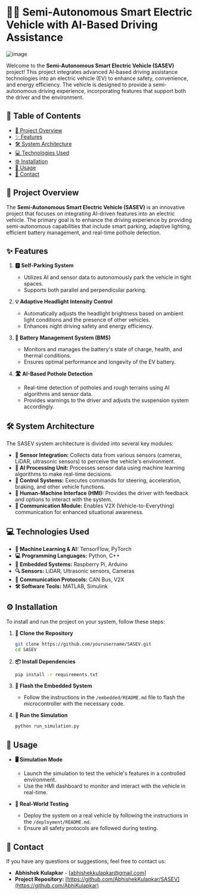 # 🚗🔋 Semi-Autonomous Smart Electric Vehicle with AI-Based Driving Assistance

![image](https://github.com/user-attachments/assets/aac9274f-20a1-4d1c-868d-f9b60e12545b) 

Welcome to the **Semi-Autonomous Smart Electric Vehicle (SASEV)** project! This project integrates advanced AI-based driving assistance technologies into an electric vehicle (EV) to enhance safety, convenience, and energy efficiency. The vehicle is designed to provide a semi-autonomous driving experience, incorporating features that support both the driver and the environment.

## 📑 Table of Contents
- [📖 Project Overview](#project-overview)
- [✨ Features](#features)
- [🛠️ System Architecture](#system-architecture)
- [💻 Technologies Used](#technologies-used)
- [⚙️ Installation](#installation)
- [🚀 Usage](#usage)
- [📧 Contact](#contact)

## 📖 Project Overview
The **Semi-Autonomous Smart Electric Vehicle (SASEV)** is an innovative project that focuses on integrating AI-driven features into an electric vehicle. The primary goal is to enhance the driving experience by providing semi-autonomous capabilities that include smart parking, adaptive lighting, efficient battery management, and real-time pothole detection.

## ✨ Features
1. **🅿️ Self-Parking System**
   - Utilizes AI and sensor data to autonomously park the vehicle in tight spaces.
   - Supports both parallel and perpendicular parking.

2. **💡 Adaptive Headlight Intensity Control**
   - Automatically adjusts the headlight brightness based on ambient light conditions and the presence of other vehicles.
   - Enhances night driving safety and energy efficiency.

3. **🔋 Battery Management System (BMS)**
   - Monitors and manages the battery's state of charge, health, and thermal conditions.
   - Ensures optimal performance and longevity of the EV battery.

4. **🛣️ AI-Based Pothole Detection**
   - Real-time detection of potholes and rough terrains using AI algorithms and sensor data.
   - Provides warnings to the driver and adjusts the suspension system accordingly.

## 🛠️ System Architecture
The SASEV system architecture is divided into several key modules:
- **📡 Sensor Integration:** Collects data from various sensors (cameras, LiDAR, ultrasonic sensors) to perceive the vehicle's environment.
- **🧠 AI Processing Unit:** Processes sensor data using machine learning algorithms to make real-time decisions.
- **🔧 Control Systems:** Executes commands for steering, acceleration, braking, and other vehicle functions.
- **👤 Human-Machine Interface (HMI):** Provides the driver with feedback and options to interact with the system.
- **📡 Communication Module:** Enables V2X (Vehicle-to-Everything) communication for enhanced situational awareness.

## 💻 Technologies Used
- **🧠 Machine Learning & AI:** TensorFlow, PyTorch
- **💻 Programming Languages:** Python, C++
- **🔌 Embedded Systems:** Raspberry Pi, Arduino
- **🔍 Sensors:** LiDAR, Ultrasonic sensors, Cameras
- **📡 Communication Protocols:** CAN Bus, V2X
- **🛠️ Software Tools:** MATLAB, Simulink

## ⚙️ Installation
To install and run the project on your system, follow these steps:

1. **📂 Clone the Repository**
    ```bash
    git clone https://github.com/yourusername/SASEV.git
    cd SASEV
    ```

2. **📦 Install Dependencies**
    ```bash
    pip install -r requirements.txt
    ```

3. **🔧 Flash the Embedded System**
   - Follow the instructions in the `/embedded/README.md` file to flash the microcontroller with the necessary code.

4. **🚀 Run the Simulation**
    ```bash
    python run_simulation.py
    ```

## 🚀 Usage
- **🖥️ Simulation Mode**
  - Launch the simulation to test the vehicle's features in a controlled environment.
  - Use the HMI dashboard to monitor and interact with the vehicle in real-time.

- **🚗 Real-World Testing**
  - Deploy the system on a real vehicle by following the instructions in the `/deployment/README.md`.
  - Ensure all safety protocols are followed during testing.


## 📧 Contact
If you have any questions or suggestions, feel free to contact us:

- **Abhishek Kulapkar** - [abhishekkulapkar@gmail.com]
- **Project Repository:** [https://github.com/AbhishekKulapkar/SASEV](https://github.com/AbhiKulapkar)
